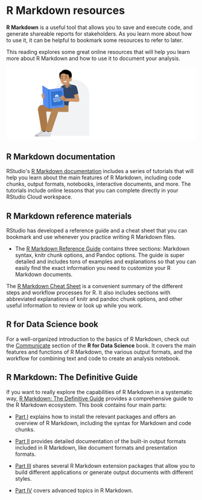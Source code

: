 # R Markdown resources      


**R Markdown** is a useful tool that allows you to save and execute code, and generate shareable reports for stakeholders. As you learn more about how to use it, it can be 
helpful to bookmark some resources to refer to later. 

This reading explores some great online resources that will help you learn more about R Markdown and how to use it to document your analysis. 

![alt text](https://github.com/paulohl/Data_Analysis_R_Programming/blob/main/img/Screen-Shot-32.png)    


## R Markdown documentation    


RStudio's 
[R Markdown documentation](https://rmarkdown.rstudio.com/lesson-1.html)
 includes a series of tutorials that will help you learn about the main features of R Markdown, including code chunks, output formats, notebooks, interactive documents, and more. 
 The tutorials include online lessons that you can complete directly in your RStudio Cloud workspace.     

 

## R Markdown reference materials    


RStudio has developed a reference guide and a cheat sheet that you can bookmark and use whenever you practice writing R Markdown files.  

* The 
[R Markdown Reference Guide](https://rstudio.com/wp-content/uploads/2015/03/rmarkdown-reference.pdf?_ga=2.49295910.1034302809.1602760608-739985330.1601281773)
 contains three sections: Markdown syntax, knitr chunk options, and Pandoc options. The guide is super detailed and includes tons of examples and explanations so that you can
easily find the exact information you need to customize your R Markdown documents. 

The 
[R Markdown Cheat Sheet](https://rmarkdown.rstudio.com/lesson-15.html)
 is a convenient summary of the different steps and workflow processes for R. It also includes sections with abbreviated explanations of knitr and pandoc chunk options, and other 
 useful information to review or look up while you work. 

## R for Data Science book    


For a well-organized introduction to the basics of R Markdown, check out the 
[Communicate](https://r4ds.had.co.nz/communicate-intro.html)
 section of the **R for Data Science** book. It covers the main features and functions of R Markdown, the various output formats, and the workflow for combining text and code to 
 create an analysis notebook.

## R Markdown: The Definitive Guide     


If you want to really explore the capabilities of R Markdown in a systematic way, 
[R Markdown: The Definitive Guide](https://bookdown.org/yihui/rmarkdown/)
 provides a comprehensive guide to the R Markdown ecosystem. This book contains four main parts:

* [Part I](https://bookdown.org/yihui/rmarkdown/installation.html)
 explains how to install the relevant packages and offers an overview of R Markdown, including the syntax for Markdown and code chunks.

* [Part II](https://bookdown.org/yihui/rmarkdown/documents.html)
 provides detailed documentation of the built-in output formats included in R Markdown, like document formats and presentation formats. 

* [Part III](https://bookdown.org/yihui/rmarkdown/dashboards.html)
 shares several R Markdown extension packages that allow you to build different applications or generate output documents with different styles. 

* [Part IV](https://bookdown.org/yihui/rmarkdown/parameterized-reports.html)
 covers advanced topics in R Markdown.      



 

